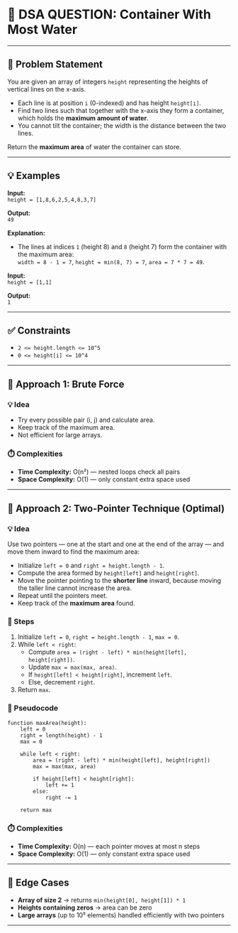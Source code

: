 # 🧮 DSA QUESTION: Container With Most Water

---

## 📝 Problem Statement
You are given an array of integers `height` representing the heights of vertical lines on the x-axis.  

- Each line is at position `i` (0-indexed) and has height `height[i]`.  
- Find two lines such that together with the x-axis they form a container, which holds the **maximum amount of water**.  
- You cannot tilt the container; the width is the distance between the two lines.  

Return the **maximum area** of water the container can store.

---

## 💡 Examples

**Input:**  
`height = [1,8,6,2,5,4,8,3,7]`  

**Output:**  
`49`  

**Explanation:**  
- The lines at indices `1` (height 8) and `8` (height 7) form the container with the maximum area:  
  `width = 8 - 1 = 7`, `height = min(8, 7) = 7`, `area = 7 * 7 = 49`.

**Input:**  
`height = [1,1]`  

**Output:**  
`1`  

---

## ✅ Constraints
- `2 <= height.length <= 10^5`  
- `0 <= height[i] <= 10^4`  

---

## 🐌 Approach 1: Brute Force

### 💡 Idea
- Try every possible pair (i, j) and calculate area.
- Keep track of the maximum area.
- Not efficient for large arrays.

### ⏱️ Complexities
- **Time Complexity:** O(n²) — nested loops check all pairs
- **Space Complexity:** O(1) — only constant extra space used

---

## 🚀 Approach 2: Two-Pointer Technique (Optimal)

### 💡 Idea
Use two pointers — one at the start and one at the end of the array — and move them inward to find the maximum area:  

- Initialize `left = 0` and `right = height.length - 1`.  
- Compute the area formed by `height[left]` and `height[right]`.  
- Move the pointer pointing to the **shorter line** inward, because moving the taller line cannot increase the area.  
- Repeat until the pointers meet.  
- Keep track of the **maximum area** found.

### 🔁 Steps
1. Initialize `left = 0`, `right = height.length - 1`, `max = 0`.  
2. While `left < right`:  
    - Compute `area = (right - left) * min(height[left], height[right])`.  
    - Update `max = max(max, area)`.  
    - If `height[left] < height[right]`, increment `left`.  
    - Else, decrement `right`.  
3. Return `max`.


### 📜 Pseudocode
```text
function maxArea(height):
    left = 0
    right = length(height) - 1
    max = 0

    while left < right:
        area = (right - left) * min(height[left], height[right])
        max = max(max, area)

        if height[left] < height[right]:
            left += 1
        else:
            right -= 1

    return max
```

### ⏱️ Complexities
- **Time Complexity:** O(n) — each pointer moves at most n steps
- **Space Complexity:** O(1) — only constant extra space used

---

## 🧪 Edge Cases

- **Array of size 2** → returns `min(height[0], height[1]) * 1`
- **Heights containing zeros** → area can be zero
- **Large arrays** (up to 10⁵ elements) handled efficiently with two pointers

---


